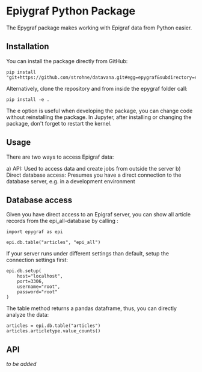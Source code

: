 # Epiygraf Python Package

The Epygraf package makes working with Epigraf data from Python easier.

## Installation

You can install the package directly from GitHub:
```
pip install "git+https://github.com/strohne/datavana.git#egg=epygraf&subdirectory=epygraf"
```

Alternatively, clone the repository and from inside the epygraf folder call:
```
pip install -e .
```

The e option is useful when developing the package, you can change code without reinstalling the package. 
In Jupyter, after installing or changing the package, don't forget to restart the kernel.

## Usage

There are two ways to access Epigraf data: 

a) API: Used to access data and create jobs from outside the server
b) Direct database access: Presumes you have a direct connection to the database server, e.g. in a development environment

## Database access

Given you have direct access to an Epigraf server, 
you can show all article records from the epi_all-database 
by calling :

```
import epygraf as epi

epi.db.table("articles", "epi_all")
```


If your server runs under different settings than default, 
setup the connection settings first:

```
epi.db.setup(
    host="localhost",
	port=3306, 
	username="root", 
	password="root"
)
```

The table method returns a pandas dataframe, thus,
you can directly analyze the data:

```
articles = epi.db.table("articles")
articles.articletype.value_counts()
```


## API

*to be added*